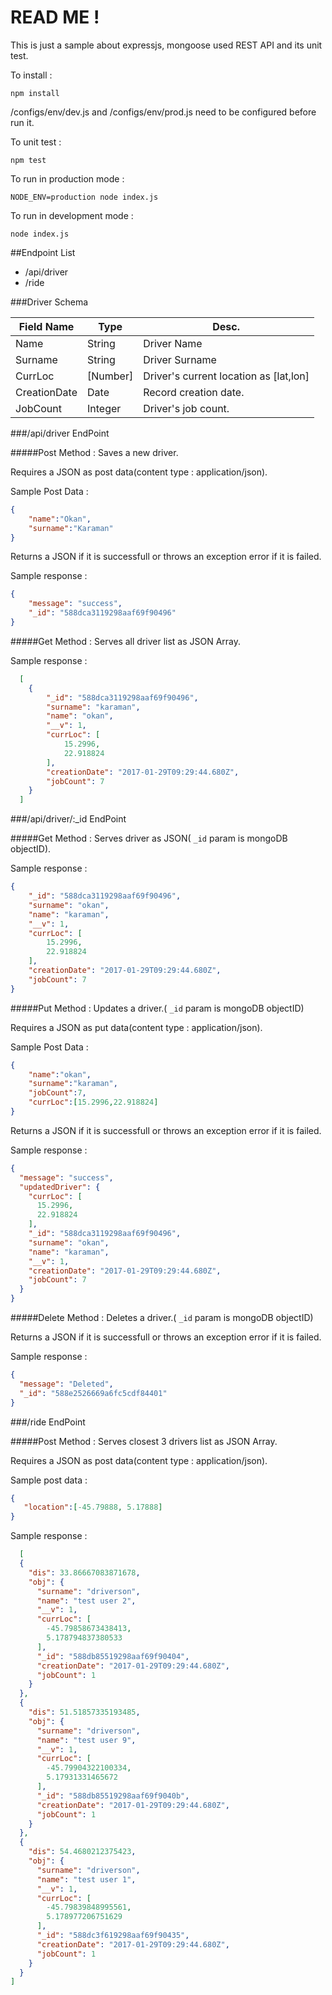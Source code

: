 READ ME !
=====================

This is just a sample about expressjs, mongoose used REST API and its unit test.

To install : 
```
npm install
```

/configs/env/dev.js and /configs/env/prod.js need to be configured before run it.

To unit test : 
```
npm test
```

To run in production mode : 
```
NODE_ENV=production node index.js
```

To run in development mode : 
```
node index.js
```


##Endpoint List

- /api/driver
- /ride

###Driver Schema 

| Field Name   | Type    | Desc.                                      |
|--------------|---------|--------------------------------------------|
| Name         | String  | Driver Name                                |
| Surname      | String  | Driver Surname                             |
| CurrLoc      | [Number]| Driver's current location as [lat,lon]     |
| CreationDate | Date    | Record creation date.                      |
| JobCount     | Integer | Driver's job count.                        |

###/api/driver EndPoint

#####Post Method :
 Saves a new driver.
 
 Requires a JSON as post data(content type : application/json). 
 
 Sample Post Data :
```json
{
    "name":"Okan",
    "surname":"Karaman"
}
```

 Returns a JSON if it is successfull or throws an exception error if it is failed.

 Sample response : 
```json
{
    "message": "success",
    "_id": "588dca3119298aaf69f90496"
}
```
 
#####Get Method :
 Serves all driver list as JSON Array.
 
  Sample response : 
```json
  [
    {
        "_id": "588dca3119298aaf69f90496",
        "surname": "karaman",
        "name": "okan",
        "__v": 1,
        "currLoc": [
            15.2996,
            22.918824
        ],
        "creationDate": "2017-01-29T09:29:44.680Z",
        "jobCount": 7
    }
  ]
```  


###/api/driver/:_id EndPoint

#####Get Method :
 Serves driver as JSON( `_id` param is mongoDB objectID).
 
  Sample response : 
```json
{
    "_id": "588dca3119298aaf69f90496",
    "surname": "okan",
    "name": "karaman",
    "__v": 1,
    "currLoc": [
        15.2996,
        22.918824
    ],
    "creationDate": "2017-01-29T09:29:44.680Z",
    "jobCount": 7
}
```  


#####Put Method :
 Updates a driver.( `_id` param is mongoDB objectID)
 
 Requires a JSON as put data(content type : application/json). 
 
 Sample Post Data :
 
```json
{
	"name":"okan",
	"surname":"karaman",
	"jobCount":7,
	"currLoc":[15.2996,22.918824]
}
```

 Returns a JSON if it is successfull or throws an exception error if it is failed.

 Sample response : 
```json
{
  "message": "success",
  "updatedDriver": {
    "currLoc": [
      15.2996,
      22.918824
    ],
    "_id": "588dca3119298aaf69f90496",
    "surname": "okan",
    "name": "karaman",
    "__v": 1,
    "creationDate": "2017-01-29T09:29:44.680Z",
    "jobCount": 7
  }
}
```

#####Delete Method :
 Deletes a driver.( `_id` param is mongoDB objectID)

 Returns a JSON if it is successfull or throws an exception error if it is failed.

 Sample response : 
```json
{
  "message": "Deleted",
  "_id": "588e2526669a6fc5cdf84401"
}
```

###/ride EndPoint

#####Post Method :
 Serves closest 3 drivers list as JSON Array.
 
 Requires a JSON as post data(content type : application/json).
 
 Sample post data : 
 ```json
 {
    "location":[-45.79888, 5.17888] 
 }
 ```
 
  Sample response : 
```json
  [
  {
    "dis": 33.86667083871678,
    "obj": {
      "surname": "driverson",
      "name": "test user 2",
      "__v": 1,
      "currLoc": [
        -45.79858673438413,
        5.178794837380533
      ],
      "_id": "588db85519298aaf69f90404",
      "creationDate": "2017-01-29T09:29:44.680Z",
      "jobCount": 1
    }
  },
  {
    "dis": 51.51857335193485,
    "obj": {
      "surname": "driverson",
      "name": "test user 9",
      "__v": 1,
      "currLoc": [
        -45.79904322100334,
        5.17931331465672
      ],
      "_id": "588db85519298aaf69f9040b",
      "creationDate": "2017-01-29T09:29:44.680Z",
      "jobCount": 1
    }
  },
  {
    "dis": 54.4680212375423,
    "obj": {
      "surname": "driverson",
      "name": "test user 1",
      "__v": 1,
      "currLoc": [
        -45.79839848995561,
        5.178977206751629
      ],
      "_id": "588dc3f619298aaf69f90435",
      "creationDate": "2017-01-29T09:29:44.680Z",
      "jobCount": 1
    }
  }
]
```  


